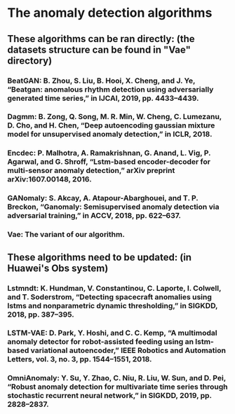 # The anomaly detection algorithms

## These algorithms can be ran directly: (the datasets structure can be found in "Vae" directory)

### BeatGAN: B. Zhou, S. Liu, B. Hooi, X. Cheng, and J. Ye, “Beatgan: anomalous rhythm detection using adversarially generated time series,” in IJCAI, 2019, pp. 4433–4439.
### Dagmm: B. Zong, Q. Song, M. R. Min, W. Cheng, C. Lumezanu, D. Cho, and H. Chen, “Deep autoencoding gaussian mixture model for unsupervised anomaly detection,” in ICLR, 2018.
### Encdec: P. Malhotra, A. Ramakrishnan, G. Anand, L. Vig, P. Agarwal, and G. Shroff, “Lstm-based encoder-decoder for multi-sensor anomaly detection,” arXiv preprint arXiv:1607.00148, 2016.
### GANomaly: S. Akcay, A. Atapour-Abarghouei, and T. P. Breckon, “Ganomaly: Semisupervised anomaly detection via adversarial training,” in ACCV, 2018, pp. 622–637.
### Vae: The variant of our algorithm.

## These algorithms need to be updated: (in Huawei's Obs system)
### Lstmndt: K. Hundman, V. Constantinou, C. Laporte, I. Colwell, and T. Soderstrom, “Detecting spacecraft anomalies using lstms and nonparametric dynamic thresholding,” in SIGKDD, 2018, pp. 387–395.
### LSTM-VAE: D. Park, Y. Hoshi, and C. C. Kemp, “A multimodal anomaly detector for robot-assisted feeding using an lstm-based variational autoencoder,” IEEE Robotics and Automation Letters, vol. 3, no. 3, pp. 1544–1551, 2018.
### OmniAnomaly: Y. Su, Y. Zhao, C. Niu, R. Liu, W. Sun, and D. Pei, “Robust anomaly detection for multivariate time series through stochastic recurrent neural network,” in SIGKDD, 2019, pp. 2828–2837.
